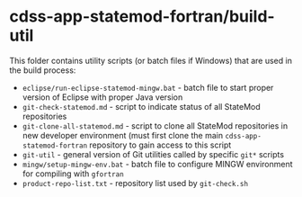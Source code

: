 # cdss-app-statemod-fortran/build-util #

This folder contains utility scripts (or batch files if Windows) that are used in the build process:

* `eclipse/run-eclipse-statemod-mingw.bat` - batch file to start proper version of Eclipse with proper Java version
* `git-check-statemod.md` - script to indicate status of all StateMod repositories
* `git-clone-all-statemod.md` - script to clone all StateMod repositories in new developer environment
(must first clone the main `cdss-app-statemod-fortran` repository to gain access to this script
* `git-util` - general version of Git utilities called by specific `git*` scripts
* `mingw/setup-mingw-env.bat` - batch file to configure MINGW environment for compiling with `gfortran`
* `product-repo-list.txt` - repository list used by `git-check.sh`

